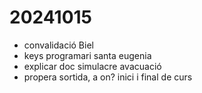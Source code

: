 # 20241015

- convalidació Biel
- keys programari santa eugenia
- explicar doc simulacre avacuació
- propera sortida, a on? inici i final de curs
